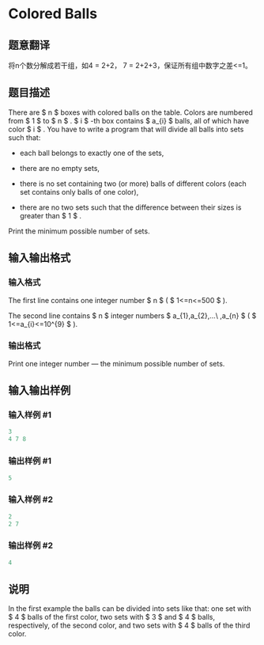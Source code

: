 # Colored Balls

## 题意翻译

将n个数分解成若干组，如4 = 2+2， 7 = 2+2+3，保证所有组中数字之差<=1。

## 题目描述

There are $ n $ boxes with colored balls on the table. Colors are numbered from $ 1 $ to $ n $ . $ i $ -th box contains $ a_{i} $ balls, all of which have color $ i $ . You have to write a program that will divide all balls into sets such that:

- each ball belongs to exactly one of the sets,

- there are no empty sets,

- there is no set containing two (or more) balls of different colors (each set contains only balls of one color),

- there are no two sets such that the difference between their sizes is greater than $ 1 $ .

Print the minimum possible number of sets.

## 输入输出格式

### 输入格式

The first line contains one integer number $ n $ ( $ 1<=n<=500 $ ).

The second line contains $ n $ integer numbers $ a_{1},a_{2},...\ ,a_{n} $ ( $ 1<=a_{i}<=10^{9} $ ).

### 输出格式

Print one integer number — the minimum possible number of sets.

## 输入输出样例

### 输入样例 #1

```cpp
3
4 7 8

```
### 输出样例 #1

```cpp
5

```
### 输入样例 #2

```cpp
2
2 7

```
### 输出样例 #2

```cpp
4

```
## 说明

In the first example the balls can be divided into sets like that: one set with $ 4 $ balls of the first color, two sets with $ 3 $ and $ 4 $ balls, respectively, of the second color, and two sets with $ 4 $ balls of the third color.

